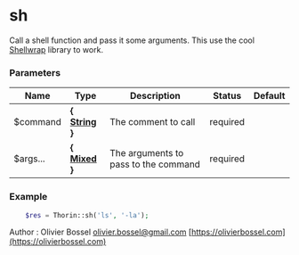 # sh

Call a shell function and pass it some arguments.
This use the cool [Shellwrap](https://github.com/MrRio/shellwrap) library to work.


### Parameters
Name  |  Type  |  Description  |  Status  |  Default
------------  |  ------------  |  ------------  |  ------------  |  ------------
$command  |  **{ [String](http://php.net/manual/en/language.types.string.php) }**  |  The comment to call  |  required  |
$args...  |  **{ [Mixed](http://php.net/manual/en/language.pseudo-types.php#language.types.mixed) }**  |  The arguments to pass to the command  |  required  |

### Example
```php
	$res = Thorin::sh('ls', '-la');
```
Author : Olivier Bossel [olivier.bossel@gmail.com](mailto:olivier.bossel@gmail.com) [https://olivierbossel.com](https://olivierbossel.com)